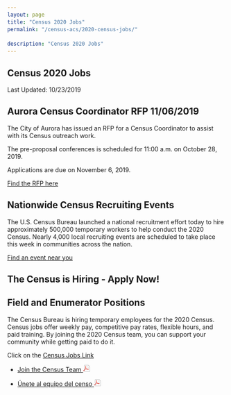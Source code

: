 ```yaml
---
layout: page
title: "Census 2020 Jobs"
permalink: "/census-acs/2020-census-jobs/"

description: "Census 2020 Jobs"
---
```


## Census 2020 Jobs

Last Updated: 10/23/2019

## Aurora Census Coordinator RFP 11/06/2019

The City of Aurora has issued an RFP for a Census Coordinator to assist with its Census outreach work.  

The pre-proposal conferences is scheduled for 11:00 a.m. on October 28, 2019.

Applications are due on November 6, 2019.

[Find the RFP here](https://drive.google.com/open?id=1YI6Dx3XYaiXulzu4_BYyMr3zm0J-bmiV)

## Nationwide Census Recruiting Events

The U.S. Census Bureau launched a national recruitment effort today to hire approximately 500,000 temporary workers to help conduct the 2020 Census. Nearly 4,000 local recruiting events are scheduled to take place this week in communities across the nation.

[Find an event near you](https://2020census.gov/en/news-events/recruitment-campaign.html?utm_campaign=20191022msc20s2ccallrs&utm_medium=email&utm_source=govdelivery)


## The Census is Hiring - Apply Now!

## Field and Enumerator Positions
The Census Bureau is hiring temporary employees for the 2020 Census. Census jobs offer weekly pay, competitive pay rates, flexible hours, and paid training. By joining the 2020 Census team, you can support your community while getting paid to do it.  

Click on the [Census Jobs Link](https://2020census.gov/jobs?utm_campaign=20190228msc20s1ccrcrsc&utm_medium=email&utm_source=govdelivery)

* [Join the Census Team ![pdf](/images/page_white_acrobat.png 'download pdf file')](https://drive.google.com/open?id=1qNtXrjcCS9ctbpR5J-lfc1eBvC3bDJ6h)

* [Únete al equipo del censo ![pdf](/images/page_white_acrobat.png 'descargar archivo pdf')](https://drive.google.com/open?id=1dazKUFOSc1EtuAMk1xgyjco8Ec7Uqk5L) 
